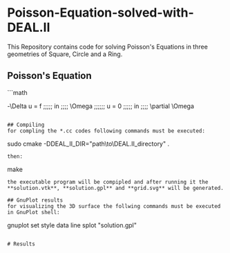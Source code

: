 # Poisson-Equation-solved-with-DEAL.II
This Repository contains code for solving Poisson's Equations in three geometries of Square, Circle and a Ring. 


## Poisson's Equation 
‍‍‍```math

-\Delta u = f \;\;\;\;\; in \;\;\;\; \Omega 
\;\;\;\;\;\; u = 0 \;\;\;\;\; in \;\;\;\; \partial \Omega

```

## Compiling
for compling the *.cc codes following commands must be executed:

```
sudo cmake -DDEAL_II_DIR="path\to\DEAL.II_directory" .
```
then:
```
make
```
the executable program will be compipled and after running it the **solution.vtk**, **solution.gpl** and **grid.svg** will be generated.

## GnuPlot results
for visualizing the 3D surface the follwing commands must be executed in GnuPlot shell:
```
gnuplot
set style data line
splot "solution.gpl"
```

# Results


